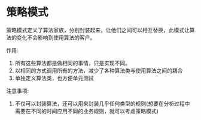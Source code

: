 # 策略模式
策略模式定义了算法家族，分别封装起来，让他们之间可以相互替换，此模式让算法的变化不会影响到使用算法的客户。

作用:
  1. 所有这些算法都是做相同的事情，只是实现不同。
  2. 以相同的方式调用所有的方法，减少了各种算法类与使用算法之间的耦合
  3. 单独定义算法类，也方便单元测试

注意事项:
  1. 不仅可以封装算法，还可以用来封装几乎任何类型的规则(想要在分析过程中需要在不同的时间应用不同的业务规则，就可以考虑策略模式)